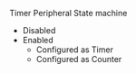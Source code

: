 Timer Peripheral State machine

- Disabled
- Enabled
	- Configured as Timer
	- Configured as Counter
